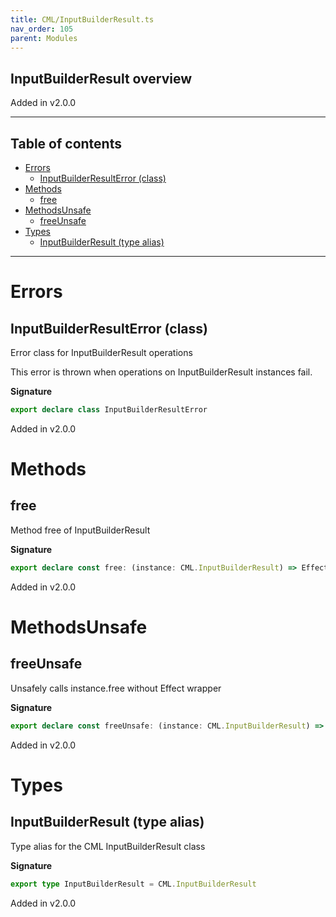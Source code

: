 ```yaml
---
title: CML/InputBuilderResult.ts
nav_order: 105
parent: Modules
---
```


## InputBuilderResult overview

Added in v2.0.0

---

<h2 class="text-delta">Table of contents</h2>

- [Errors](#errors)
  - [InputBuilderResultError (class)](#inputbuilderresulterror-class)
- [Methods](#methods)
  - [free](#free)
- [MethodsUnsafe](#methodsunsafe)
  - [freeUnsafe](#freeunsafe)
- [Types](#types)
  - [InputBuilderResult (type alias)](#inputbuilderresult-type-alias)

---

# Errors

## InputBuilderResultError (class)

Error class for InputBuilderResult operations

This error is thrown when operations on InputBuilderResult instances fail.

**Signature**

```ts
export declare class InputBuilderResultError
```

Added in v2.0.0

# Methods

## free

Method free of InputBuilderResult

**Signature**

```ts
export declare const free: (instance: CML.InputBuilderResult) => Effect.Effect<void, InputBuilderResultError>
```

Added in v2.0.0

# MethodsUnsafe

## freeUnsafe

Unsafely calls instance.free without Effect wrapper

**Signature**

```ts
export declare const freeUnsafe: (instance: CML.InputBuilderResult) => void
```

Added in v2.0.0

# Types

## InputBuilderResult (type alias)

Type alias for the CML InputBuilderResult class

**Signature**

```ts
export type InputBuilderResult = CML.InputBuilderResult
```

Added in v2.0.0
